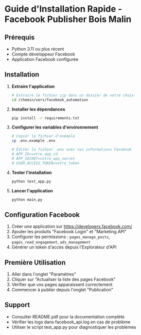 # Guide d'Installation Rapide - Facebook Publisher Bois Malin

## Prérequis
- Python 3.11 ou plus récent
- Compte développeur Facebook
- Application Facebook configurée

## Installation

1. **Extraire l'application**
   ```bash
   # Extraire le fichier zip dans un dossier de votre choix
   cd /chemin/vers/facebook_automation
   ```

2. **Installer les dépendances**
   ```bash
   pip install -r requirements.txt
   ```

3. **Configurer les variables d'environnement**
   ```bash
   # Copier le fichier d'exemple
   cp .env.example .env
   
   # Éditer le fichier .env avec vos informations Facebook
   # APP_ID=votre_app_id
   # APP_SECRET=votre_app_secret
   # USER_ACCESS_TOKEN=votre_token
   ```

4. **Tester l'installation**
   ```bash
   python test_app.py
   ```

5. **Lancer l'application**
   ```bash
   python main.py
   ```

## Configuration Facebook

1. Créer une application sur https://developers.facebook.com/
2. Ajouter les produits "Facebook Login" et "Marketing API"
3. Configurer les permissions : `pages_manage_posts`, `pages_read_engagement`, `ads_management`
4. Générer un token d'accès depuis l'Explorateur d'API

## Première Utilisation

1. Aller dans l'onglet "Paramètres"
2. Cliquer sur "Actualiser la liste des pages Facebook"
3. Vérifier que vos pages apparaissent correctement
4. Commencer à publier depuis l'onglet "Publication"

## Support

- Consulter README.pdf pour la documentation complète
- Vérifier les logs dans facebook_api.log en cas de problème
- Utiliser le script test_app.py pour diagnostiquer les problèmes

